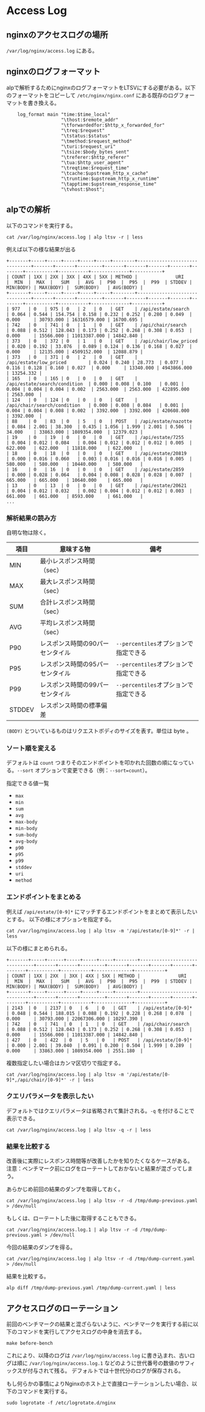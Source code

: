 # Access Log

## nginxのアクセスログの場所

`/var/log/nginx/access.log` にある。

## nginxのログフォーマット

alpで解析するためにnginxのログフォーマットをLTSVにする必要がある。以下のフォーマットをコピーして `/etc/nginx/nginx.conf` にある既存のログフォーマットを書き換える。

```
    log_format main "time:$time_local"
                    "\thost:$remote_addr"
                    "\tforwardedfor:$http_x_forwarded_for"
                    "\treq:$request"
                    "\tstatus:$status"
                    "\tmethod:$request_method"
                    "\turi:$request_uri"
                    "\tsize:$body_bytes_sent"
                    "\treferer:$http_referer"
                    "\tua:$http_user_agent"
                    "\treqtime:$request_time"
                    "\tcache:$upstream_http_x_cache"
                    "\truntime:$upstream_http_x_runtime"
                    "\tapptime:$upstream_response_time"
                    "\tvhost:$host";
```

## alpでの解析

以下のコマンドを実行する。

```
cat /var/log/nginx/access.log | alp ltsv -r | less
```

例えば以下の様な結果が出る

```
+-------+-----+-----+-----+-----+-----+--------+-------------------------------+-------+-------+---------+-------+-------+-------+-------+--------+-----------+-----------+--------------+-----------+
| COUNT | 1XX | 2XX | 3XX | 4XX | 5XX | METHOD |              URI              |  MIN  |  MAX  |   SUM   |  AVG  |  P90  |  P95  |  P99  | STDDEV | MIN(BODY) | MAX(BODY) |  SUM(BODY)   | AVG(BODY) |
+-------+-----+-----+-----+-----+-----+--------+-------------------------------+-------+-------+---------+-------+-------+-------+-------+--------+-----------+-----------+--------------+-----------+
| 977   | 0   | 975 | 0   | 2   | 0   | GET    | /api/estate/search            | 0.064 | 0.544 | 154.754 | 0.158 | 0.232 | 0.252 | 0.280 | 0.049  | 0.000     | 30793.000 | 16316579.000 | 16700.695 |
| 742   | 0   | 741 | 0   | 1   | 0   | GET    | /api/chair/search             | 0.088 | 0.512 | 128.043 | 0.173 | 0.252 | 0.268 | 0.308 | 0.053  | 0.000     | 15566.000 | 11013387.000 | 14842.840 |
| 373   | 0   | 372 | 0   | 1   | 0   | GET    | /api/chair/low_priced         | 0.020 | 0.192 | 33.076  | 0.089 | 0.124 | 0.136 | 0.168 | 0.027  | 0.000     | 12135.000 | 4509152.000  | 12088.879 |
| 373   | 0   | 371 | 0   | 2   | 0   | GET    | /api/estate/low_priced        | 0.024 | 0.240 | 28.773  | 0.077 | 0.116 | 0.128 | 0.160 | 0.027  | 0.000     | 13340.000 | 4943866.000  | 13254.332 |
| 165   | 0   | 165 | 0   | 0   | 0   | GET    | /api/estate/search/condition  | 0.000 | 0.008 | 0.100   | 0.001 | 0.004 | 0.004 | 0.004 | 0.002  | 2563.000  | 2563.000  | 422895.000   | 2563.000  |
| 124   | 0   | 124 | 0   | 0   | 0   | GET    | /api/chair/search/condition   | 0.000 | 0.008 | 0.084   | 0.001 | 0.004 | 0.004 | 0.008 | 0.002  | 3392.000  | 3392.000  | 420608.000   | 3392.000  |
| 88    | 0   | 83  | 0   | 5   | 0   | POST   | /api/estate/nazotte           | 0.084 | 2.001 | 38.300  | 0.435 | 1.056 | 1.999 | 2.001 | 0.506  | 34.000    | 33863.000 | 1089354.000  | 12379.023 |
| 19    | 0   | 19  | 0   | 0   | 0   | GET    | /api/estate/7255              | 0.004 | 0.012 | 0.084   | 0.004 | 0.012 | 0.012 | 0.012 | 0.005  | 622.000   | 622.000   | 11818.000    | 622.000   |
| 18    | 0   | 18  | 0   | 0   | 0   | GET    | /api/estate/20819             | 0.000 | 0.016 | 0.060   | 0.003 | 0.016 | 0.016 | 0.016 | 0.005  | 580.000   | 580.000   | 10440.000    | 580.000   |
| 16    | 0   | 16  | 0   | 0   | 0   | GET    | /api/estate/2859              | 0.000 | 0.028 | 0.064   | 0.004 | 0.008 | 0.028 | 0.028 | 0.007  | 665.000   | 665.000   | 10640.000    | 665.000   |
| 13    | 0   | 13  | 0   | 0   | 0   | GET    | /api/estate/20621             | 0.004 | 0.012 | 0.032   | 0.002 | 0.004 | 0.012 | 0.012 | 0.003  | 661.000   | 661.000   | 8593.000     | 661.000   |
...
```

### 解析結果の読み方

自明な物は除く。

| 項目 | 意味する物 | 備考 |
| ---- | ---------- | ---- |
| MIN | 最小レスポンス時間（sec） | |
| MAX | 最大レスポンス時間（sec） | |
| SUM | 合計レスポンス時間（sec） | |
| AVG | 平均レスポンス時間（sec） | |
| P90 | レスポンス時間の90パーセンタイル | `--percentiles`オプションで指定できる |
| P95 | レスポンス時間の95パーセンタイル | `--percentiles`オプションで指定できる |
| P99 | レスポンス時間の99パーセンタイル | `--percentiles`オプションで指定できる |
| STDDEV | レスポンス時間の標準偏差 | |

`(BODY)` とついているものはリクエストボディのサイズを表す。単位は byte 。

### ソート順を変える

デフォルトは `count` つまりそのエンドポイントを叩かれた回数の順になっている。`--sort` オプションで変更できる（例：`--sort=count`）。

指定できる値一覧

- `max`
- `min`
- `sum`
- `avg`
- `max-body`
- `min-body`
- `sum-body`
- `avg-body`
- `p90`
- `p95`
- `p99`
- `stddev`
- `uri`
- `method`

### エンドポイントをまとめる

例えば `/api/estate/[0-9]*` にマッチするエンドポイントをまとめて表示したいとする。
以下の様にオプションを指定する。

```
cat /var/log/nginx/access.log | alp ltsv -m '/api/estate/[0-9]*' -r | less
```

以下の様にまとめられる。

```
+-------+-----+------+-----+-----+-----+--------+-------------------------------+-------+-------+---------+-------+-------+-------+-------+--------+-----------+-----------+--------------+-----------+
| COUNT | 1XX | 2XX  | 3XX | 4XX | 5XX | METHOD |              URI              |  MIN  |  MAX  |   SUM   |  AVG  |  P90  |  P95  |  P99  | STDDEV | MIN(BODY) | MAX(BODY) |  SUM(BODY)   | AVG(BODY) |
+-------+-----+------+-----+-----+-----+--------+-------------------------------+-------+-------+---------+-------+-------+-------+-------+--------+-----------+-----------+--------------+-----------+
| 2143  | 0   | 2137 | 0   | 6   | 0   | GET    | /api/estate/[0-9]*            | 0.048 | 0.544 | 188.015 | 0.088 | 0.192 | 0.228 | 0.268 | 0.078  | 0.000     | 30793.000 | 22067306.000 | 10297.390 |
| 742   | 0   | 741  | 0   | 1   | 0   | GET    | /api/chair/search             | 0.088 | 0.512 | 128.043 | 0.173 | 0.252 | 0.268 | 0.308 | 0.053  | 0.000     | 15566.000 | 11013387.000 | 14842.840 |
| 427   | 0   | 422  | 0   | 5   | 0   | POST   | /api/estate/[0-9]*            | 0.000 | 2.001 | 39.040  | 0.091 | 0.200 | 0.504 | 1.999 | 0.289  | 0.000     | 33863.000 | 1089354.000  | 2551.180  |
```

複数指定したい場合はカンマ区切りで指定する。

```
cat /var/log/nginx/access.log | alp ltsv -m '/api/estate/[0-9]*,/api/chair/[0-9]*' -r | less
```

### クエリパラメータを表示したい

デフォルトではクエリパラメータは省略されて集計される。`-q` を付けることで表示できる。

```
cat /var/log/nginx/access.log | alp ltsv -q -r | less
```

### 結果を比較する

改善後に実際にレスポンス時間等が改善したかを知りたくなるケースがある。
注意：ベンチマーク前にログをローテートしておかないと結果が混ざってしまう。

あらかじめ前回の結果のダンプを取得しておく。

```
cat /var/log/nginx/access.log | alp ltsv -r -d /tmp/dump-previous.yaml > /dev/null
```

もしくは、ローテートした後に取得することもできる。

```
cat /var/log/nginx/access.log.1 | alp ltsv -r -d /tmp/dump-previous.yaml > /dev/null
```

今回の結果のダンプを得る。

```
cat /var/log/nginx/access.log | alp ltsv -r -d /tmp/dump-current.yaml > /dev/null
```

結果を比較する。

```
alp diff /tmp/dump-previous.yaml /tmp/dump-current.yaml | less
```

## アクセスログのローテーション

前回のベンチマークの結果と混ざらないように、ベンチマークを実行する前に以下のコマンドを実行してアクセスログの中身を消去する。

```
make before-bench
```

これにより、以降のログは `/var/log/nginx/access.log` に書き込まれ、古いログは順に `/var/log/nginx/access.log.1` などのように世代番号の数値のサフィックスが付与されて残る。
デフォルトでは十世代分のログが保存される。

もし何らかの事情によりNginxのホスト上で直接ローテーションしたい場合、以下のコマンドを実行する。

```
sudo logrotate -f /etc/logrotate.d/nginx
```
